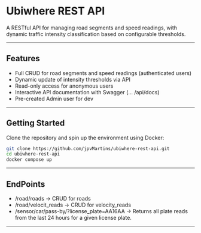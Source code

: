 #  Ubiwhere REST API

A RESTful API for managing road segments and speed readings, with dynamic traffic intensity classification based on configurable thresholds.

---

##  Features

-  Full CRUD for road segments and speed readings (authenticated users)
-  Dynamic update of intensity thresholds via API
-  Read-only access for anonymous users
-  Interactive API documentation with Swagger (... /api/docs)
-  Pre-created Admin user for dev

---

##  Getting Started

Clone the repository and spin up the environment using Docker:

```bash
git clone https://github.com/jpvMartins/ubiwhere-rest-api.git
cd ubiwhere-rest-api
docker compose up
```


---

##  EndPoints

-   /road/roads -> CRUD for roads
-   /road/velocit_reads -> CRUD for velocity_reads
-  /sensor/car/pass-by/?license_plate=AA16AA  -> Returns all plate reads from the last 24 hours for a given license plate.

---


